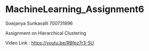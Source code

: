 # MachineLearning_Assignment6

Sowjanya Sunkavalli
700731896

Assignment on Hierarchical Clustering

Video Link : https://youtu.be/RBfpz7r3-5U
